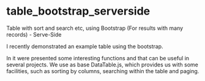 # table_bootstrap_serverside
Table with sort and search etc, using Bootstrap (For results with many records) - Serve-Side

I recently demonstrated an example table using the bootstrap.

In it were presented some interesting functions and that can be useful in several projects. We use as base DataTable.js, which provides us with some facilities, such as sorting by columns, searching within the table and paging.


